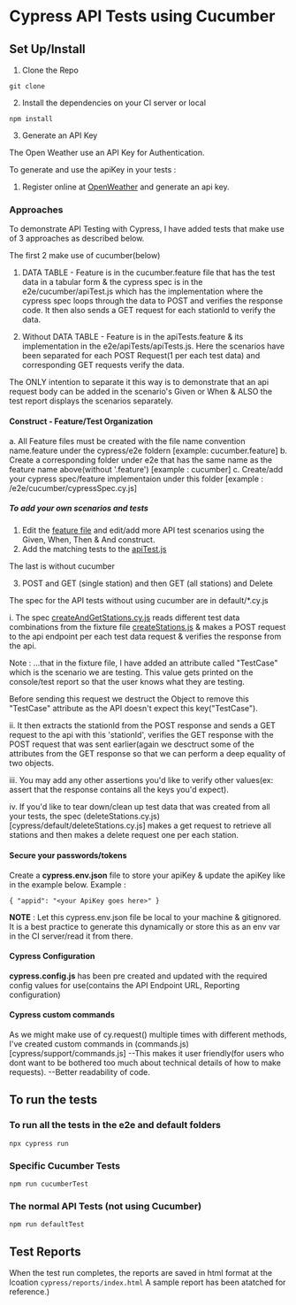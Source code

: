 # Cypress API Tests using Cucumber

## Set Up/Install

1. Clone the Repo

```
git clone
```

2. Install the dependencies on your CI server or local

```
npm install
```

3. Generate an API Key

The Open Weather use an API Key for Authentication.

To generate and use the apiKey in your tests :

1. Register online at [OpenWeather](https://home.openweathermap.org/api_keys) and generate an api key.

### Approaches

To demonstrate API Testing with Cypress, I have added tests that make use of 3 approaches as described below.

The first 2 make use of cucumber(below)

1. DATA TABLE - Feature is in the cucumber.feature file that has the test data in a tabular form & the cypress spec is in the e2e/cucumber/apiTest.js which has the implementation where the cypress spec loops through the data to POST and verifies the response code. It then also sends a GET request for each stationId to verify the data.

2. Without DATA TABLE - Feature is in the apiTests.feature & its implementation in the e2e/apiTests/apiTests.js. Here the scenarios have been separated for each POST Request(1 per each test data) and corresponding GET requests verify the data.

The ONLY intention to separate it this way is to demonstrate that an api request body can be added in the scenario's Given or When & ALSO the test report displays the scenarios separately.

#### Construct - Feature/Test Organization

a. All Feature files must be created with the file name convention name.feature under the cypress/e2e foldern [example: cucumber.feature]
b. Create a corresponding folder under e2e that has the same name as the feature name above(without '.feature') [example : cucumber]
c. Create/add your cypress spec/feature implementaion under this folder [example : /e2e/cucumber/cypressSpec.cy.js]

##### To add your own scenarios and tests

1. Edit the [feature file](cypress/e2e/stations.feature) and edit/add more API test scenarios using the Given, When, Then & And construct.
2. Add the matching tests to the [apiTest.js](cypress/e2e/stations/apiTest.js)

The last is without cucumber

3. POST and GET (single station) and then GET (all stations) and Delete

The spec for the API tests without using cucumber are in default/\*.cy.js

i. The spec [createAndGetStations.cy.js](cypress/default/createAndGetStations.cy.js) reads different test data combinations from the fixture file [createStations.js](cypress/fixtures/createStations.js) & makes a POST request to the api endpoint per each test data request & verifies the response from the api.

Note : ...that in the fixture file, I have added an attribute called "TestCase" which is the scenario we are testing. This value gets printed on the console/test report so that the user knows what they are testing.

Before sending this request we destruct the Object to remove this "TestCase" attribute as the API doesn't expect this key("TestCase").

ii. It then extracts the stationId from the POST response and sends a GET request to the api with this 'stationId', verifies the GET response with the POST request that was sent earlier(again we desctruct some of the attributes from the GET response so that we can perform a deep equality of two objects.

iii. You may add any other assertions you'd like to verify other values(ex: assert that the response contains all the keys you'd expect).

iv. If you'd like to tear down/clean up test data that was created from all your tests, the spec (deleteStations.cy.js)[cypress/default/deleteStations.cy.js] makes a get request to retrieve all stations and then makes a delete request one per each station.

#### Secure your passwords/tokens

Create a <b>cypress.env.json</b> file to store your apiKey & update the apiKey like in the example below.
Example :

```
{ "appid": "<your ApiKey goes here>" }
```

<b>NOTE</b> : Let this cypress.env.json file be local to your machine & gitignored. It is a best practice to generate this dynamically or store this as an env var in the CI server/read it from there.

#### Cypress Configuration

<b>cypress.config.js</b> has been pre created and updated with the required config values for use(contains the API Endpoint URL, Reporting configuration)

#### Cypress custom commands

As we might make use of cy.request() multiple times with different methods, I've created custom commands in (commands.js)[cypress/support/commands.js]
--This makes it user friendly(for users who dont want to be bothered too much about technical details of how to make requests).
--Better readability of code.

## To run the tests

### To run all the tests in the e2e and default folders

```
npx cypress run
```

### Specific Cucumber Tests

```
npm run cucumberTest
```

### The normal API Tests (not using Cucumber)

```
npm run defaultTest
```

## Test Reports

When the test run completes, the reports are saved in html format at the lcoation `cypress/reports/index.html`
A sample report has been atatched for reference.)
